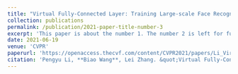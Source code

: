 ```yaml
---
title: "Virtual Fully-Connected Layer: Training Large-scale Face Recognition Dataset with Limited Computational Resources"
collection: publications
permalink: /publication/2021-paper-title-number-3
excerpt: 'This paper is about the number 1. The number 2 is left for future work.'
date: 2021-06-19
venue: 'CVPR'
paperurl: 'https://openaccess.thecvf.com/content/CVPR2021/papers/Li_Virtual_Fully-Connected_Layer_Training_a_Large-Scale_Face_Recognition_Dataset_With_CVPR_2021_paper.pdf'
citation: 'Pengyu Li, **Biao Wang**, Lei Zhang. &quot;Virtual Fully-Connected Layer: Training Large-scale Face Recognition Dataset with Limited Computational Resources. &quot; <i>CVPR</i>. 2021.'
---
```

